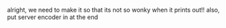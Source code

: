alright, we need to make it so that its not so wonky when it prints out!!
also, put server encoder in at the end